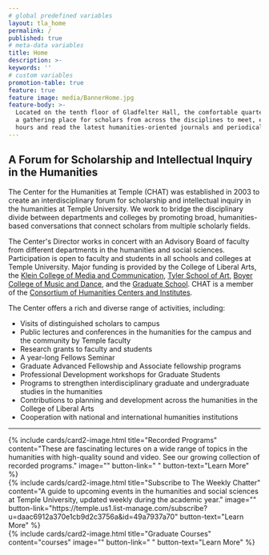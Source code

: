 ```yaml
---
# global predefined variables
layout: tla_home
permalink: /
published: true
# meta-data variables
title: Home
description: >-
keywords: ''
# custom variables
promotion-table: true
feature: true
feature image: media/BannerHome.jpg
feature-body: >-
  Located on the tenth floor of Gladfelter Hall, the comfortable quarters serve as
  a gathering place for scholars from across the disciplines to meet, enjoy social
  hours and read the latest humanities-oriented journals and periodicals.
---
```

## A Forum for Scholarship and Intellectual Inquiry in the Humanities
The Center for the Humanities at Temple (CHAT) was established in 2003 to create an interdisciplinary forum for scholarship and intellectual inquiry in the humanities at Temple University. We work to bridge the disciplinary divide between departments and colleges by promoting broad, humanities-based conversations that connect scholars from multiple scholarly fields.

The Center's Director works in concert with an Advisory Board of faculty from different departments in the humanities and social sciences. Participation is open to faculty and students in all schools and colleges at Temple University. Major funding is provided by the College of Liberal Arts, the [Klein College of Media and Communication](https://klein.temple.edu/), [Tyler School of Art](http://www.temple.edu/tyler/), [Boyer College of Music and Dance](http://www.temple.edu/boyer/), and the [Graduate School](http://www.temple.edu/grad/index.htm). CHAT is a member of the [Consortium of Humanities Centers and Institutes](http://chcinetwork.org/).

The Center offers a rich and diverse range of activities, including:

- Visits of distinguished scholars to campus
- Public lectures and conferences in the humanities for the campus and the community by Temple faculty
- Research grants to faculty and students
- A year-long Fellows Seminar
- Graduate Advanced Fellowship and Associate fellowship programs
- Professional Development workshops for Graduate Students
- Programs to strengthen interdisciplinary graduate and undergraduate studies in the humanities
- Contributions to planning and development across the humanities in the College of Liberal Arts
- Cooperation with national and international humanities institutions

___

<div class="row row-wide">
  <div class="col m12 l4">{% include cards/card2-image.html
    title="Recorded Programs"
    content="These are fascinating lectures on a wide range of topics in the humanities with high-quality sound and video. See our growing collection of recorded programs."
    image=""
    button-link=" "
    button-text="Learn More" %}
  </div>
  <div class="row row-wide">
    <div class="col m12 l4">{% include cards/card2-image.html
      title="Subscribe to The Weekly Chatter"
      content="A guide to upcoming events in the humanities and social sciences at Temple University, updated weekly during the academic year."
      image=""
      button-link="https://temple.us1.list-manage.com/subscribe?u=daac6912a370e1cb9d2c3756a&id=49a7937a70"
      button-text="Learn More" %}
    </div>
    <div class="row row-wide">
      <div class="col m12 l4">{% include cards/card2-image.html
        title="Graduate Courses"
        content="courses"
        image=""
        button-link=" "
        button-text="Learn More" %}
      </div>
</div>
